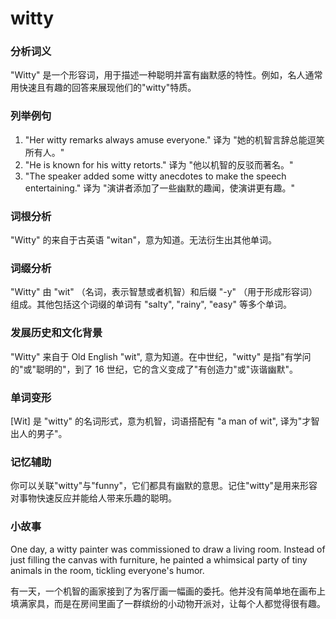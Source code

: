 # witty

### 分析词义

  

"Witty" 是一个形容词，用于描述一种聪明并富有幽默感的特性。例如，名人通常用快速且有趣的回答来展现他们的"witty"特质。

  

### 列举例句

  

1.  "Her witty remarks always amuse everyone." 译为 "她的机智言辞总能逗笑所有人。"
2.  "He is known for his witty retorts." 译为 "他以机智的反驳而著名。"
3.  "The speaker added some witty anecdotes to make the speech entertaining." 译为 "演讲者添加了一些幽默的趣闻，使演讲更有趣。"

  

### 词根分析

  

"Witty" 的来自于古英语 "witan"，意为知道。无法衍生出其他单词。

  

### 词缀分析

  

"Witty" 由 "wit" （名词，表示智慧或者机智）和后缀 "-y" （用于形成形容词）组成。其他包括这个词缀的单词有 "salty", "rainy", "easy" 等多个单词。

  

### 发展历史和文化背景

  

"Witty" 来自于 Old English "wit", 意为知道。在中世纪，"witty" 是指"有学问的"或"聪明的"，到了 16 世纪，它的含义变成了"有创造力"或"诙谐幽默"。

  

### 单词变形

  

\[Wit\] 是 "witty" 的名词形式，意为机智，词语搭配有 "a man of wit", 译为"才智出人的男子"。

  

### 记忆辅助

  

你可以关联"witty"与"funny"，它们都具有幽默的意思。记住"witty"是用来形容对事物快速反应并能给人带来乐趣的聪明。

  

### 小故事

  

One day, a witty painter was commissioned to draw a living room. Instead of just filling the canvas with furniture, he painted a whimsical party of tiny animals in the room, tickling everyone's humor.

  

有一天，一个机智的画家接到了为客厅画一幅画的委托。他并没有简单地在画布上填满家具，而是在房间里画了一群缤纷的小动物开派对，让每个人都觉得很有趣。
